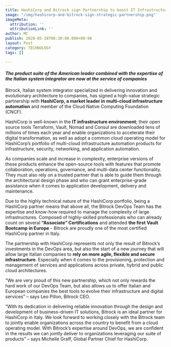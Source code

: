 ```yaml
---
title: HashiCorp and Bitrock sign Partnership to boost IT Infrastructure Innovation
image: "/img/hashicorp-and-bitrock-sign-strategic-partnership.png"
imageMeta:
  attribution: ''
  attributionLink: ''
author: MC
publish: 2020-05-28T08:30:00.000+00:00
layout: Post
category: TECHNOLOGY
tags: []

---
```

#### _The product suite of the American leader combined with the expertise of the Italian system integrator are now at the service of companies_

Bitrock, Italian system integrator specialized in delivering innovation and evolutionary architecture to companies, has signed a high-value strategic partnership with **HashiCorp, a market leader in multi-cloud infrastructure automation** and member of the Cloud Native Computing Foundation (CNCF).

HashiCorp is well-known in the **IT infrastructure environment**; their open source tools Terraform, Vault, Nomad and Consul are downloaded tens of millions of times each year and enable organizations to accelerate their digital transformation, as well as adopt a common cloud operating model for HashiCorp’s portfolio of multi-cloud infrastructure automation products for infrastructure, security, networking, and application automation.

As companies scale and increase in complexity, enterprise versions of these products enhance the open-source tools with features that promote collaboration, operations, governance, and multi-data center functionality. They must also rely on a trusted partner that is able to guide them through the architectural design phase and who can grant enterprise-grade assistance when it comes to application development, delivery and maintenance.

Due to the highly technical nature of the HashiCorp portfolio, being a HashiCorp partner means that above all, the Bitrock DevOps Team has the expertise and know-how required to manage the complexity of large infrastructures. Composed of highly-skilled professionals who can already count on several **“Associate” Certifications** and attended **the first** **Vault Bootcamp** **in Europe** - Bitrock are proudly one of the most certified HashiCorp partner in Italy.

The partnership with HashiCorp represents not only the result of Bitrock’s investments in the DevOps area, but also the start of a new journey that will allow large Italian companies to **rely on more agile, flexible and secure infrastructure**. Especially when it comes to the provisioning, protection and management of services and applications across private, hybrid and public cloud architectures.

“We are very proud of this new partnership, which not only rewards the hard work of our DevOps Team, but also allows us to offer Italian and European companies the best tools to evolve their infrastructure and digital services” – says Leo Pillon, Bitrock CEO.

“With its dedication in delivering reliable innovation through the design and development of business-driven IT solutions, Bitrock is an ideal partner for HashiCorp in Italy. We look forward to working closely with the Bitrock team to jointly enable organizations across the country to benefit from a cloud operating model. With Bitrock’s expertise around DevOps, we are confident in the results we can jointly deliver to organizations leveraging our suite of products” – says Michelle Graff, Global Partner Chief for HashiCorp.